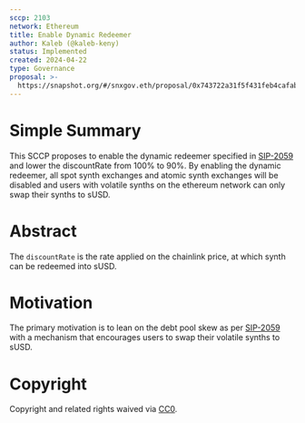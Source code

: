 ```yaml
---
sccp: 2103
network: Ethereum
title: Enable Dynamic Redeemer
author: Kaleb (@kaleb-keny)
status: Implemented
created: 2024-04-22
type: Governance
proposal: >-
  https://snapshot.org/#/snxgov.eth/proposal/0x743722a31f5f431feb4cafabdd545d1cf7231ddd5c00446ad73cac8cca89fedc
---
```


# Simple Summary

This SCCP proposes to enable the dynamic redeemer specified in [SIP-2059](https://sips.synthetix.io/sips/sip-2059/) and lower the discountRate from 100% to 90%. By enabling the dynamic redeemer, all spot synth exchanges and atomic synth exchanges will be disabled and users with volatile synths on the ethereum network can only swap their synths to sUSD.

# Abstract

The `discountRate` is the rate applied on the chainlink price, at which synth can be redeemed into sUSD.

# Motivation

The primary motivation is to lean on the debt pool skew as per [SIP-2059](https://sips.synthetix.io/sips/sip-2059/) with a mechanism that encourages users to swap their volatile synths to sUSD. 

# Copyright

Copyright and related rights waived via [CC0](https://creativecommons.org/publicdomain/zero/1.0/).


